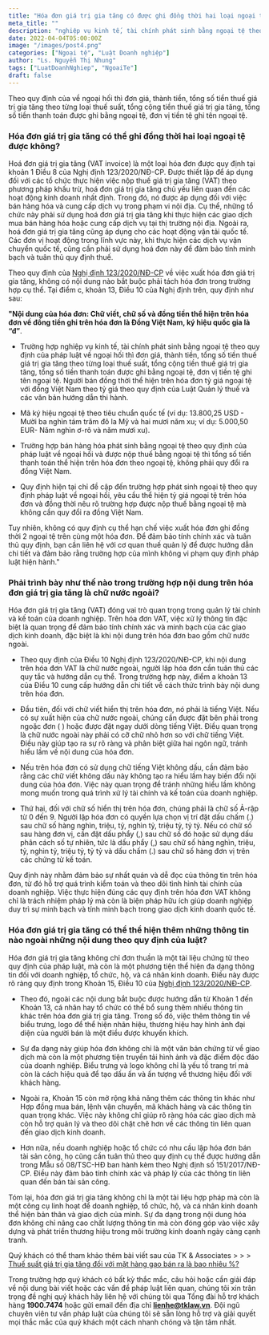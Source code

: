 ```yaml
---
title: "Hóa đơn giá trị gia tăng có được ghi đồng thời hai loại ngoại tệ?"
meta_title: ""
description: "nghiệp vụ kinh tế, tài chính phát sinh bằng ngoại tệ theo quy định của pháp luật về ngoại hối thì đơn giá, thành tiền, tổng số tiền thuế giá trị gia tăng theo từng loại thuế suất, tổng cộng tiền thuế giá trị gia tăng, tổng số tiền thanh toán được ghi bằng ngoại tệ, đơn vị tiền tệ ghi tên ngoại tệ."
date: 2022-04-04T05:00:00Z
image: "/images/post4.png"
categories: ["Ngoại tệ", "Luật Doanh nghiệp"]
author: "Ls. Nguyễn Thị Nhung"
tags: ["LuatDoanhNghiep", "NgoaiTe"]
draft: false
---
```


Theo quy định của về ngoại hối thì đơn giá, thành tiền, tổng số tiền thuế giá trị gia tăng theo từng loại thuế suất, tổng cộng tiền thuế giá trị gia tăng, tổng số tiền thanh toán được ghi bằng ngoại tệ, đơn vị tiền tệ ghi tên ngoại tệ.

### Hóa đơn giá trị gia tăng có thể ghi đồng thời hai loại ngoại tệ được không?

Hoá đơn giá trị gia tăng (VAT invoice) là một loại hóa đơn được quy định tại khoản 1 Điều 8 của Nghị định 123/2020/NĐ-CP. Được thiết lập để áp dụng đối với các tổ chức thực hiện việc nộp thuế giá trị gia tăng (VAT) theo phương pháp khấu trừ, hoá đơn giá trị gia tăng chủ yếu liên quan đến các hoạt động kinh doanh nhất định. Trong đó, nó được áp dụng đối với việc bán hàng hóa và cung cấp dịch vụ trong phạm vi nội địa. Cụ thể, những tổ chức này phải sử dụng hoá đơn giá trị gia tăng khi thực hiện các giao dịch mua bán hàng hóa hoặc cung cấp dịch vụ tại thị trường nội địa. Ngoài ra, hoá đơn giá trị gia tăng cũng áp dụng cho các hoạt động vận tải quốc tế. Các đơn vị hoạt động trong lĩnh vực này, khi thực hiện các dịch vụ vận chuyển quốc tế, cũng cần phải sử dụng hoá đơn này để đảm bảo tính minh bạch và tuân thủ quy định thuế.

Theo quy định của [Nghị định 123/2020/NĐ-CP](https://google.com) về việc xuất hóa đơn giá trị gia tăng, không có nội dung nào bắt buộc phải tách hóa đơn trong trường hợp cụ thể. Tại điểm c, khoản 13, Điều 10 của Nghị định trên, quy định như sau:

**"Nội dung của hóa đơn: Chữ viết, chữ số và đồng tiền thể hiện trên hóa đơn  về đồng tiền ghi trên hóa đơn là Đồng Việt Nam, ký hiệu quốc gia là “đ”**.

- Trường hợp nghiệp vụ kinh tế, tài chính phát sinh bằng ngoại tệ theo quy định của pháp luật về ngoại hối thì đơn giá, thành tiền, tổng số tiền thuế giá trị gia tăng theo từng loại thuế suất, tổng cộng tiền thuế giá trị gia tăng, tổng số tiền thanh toán được ghi bằng ngoại tệ, đơn vị tiền tệ ghi tên ngoại tệ. Người bán đồng thời thể hiện trên hóa đơn tỷ giá ngoại tệ với đồng Việt Nam theo tỷ giá theo quy định của Luật Quản lý thuế và các văn bản hướng dẫn thi hành.

- Mã ký hiệu ngoại tệ theo tiêu chuẩn quốc tế (ví dụ: 13.800,25 USD - Mười ba nghìn tám trăm đô la Mỹ và hai mươi năm xu; ví dụ: 5.000,50 EUR- Năm nghìn ơ-rô và năm mươi xu).


- Trường hợp bán hàng hóa phát sinh bằng ngoại tệ theo quy định của pháp luật về ngoại hối và được nộp thuế bằng ngoại tệ thì tổng số tiền thanh toán thể hiện trên hóa đơn theo ngoại tệ, không phải quy đổi ra đồng Việt Nam.

- Quy định hiện tại chỉ đề cập đến trường hợp phát sinh ngoại tệ theo quy định pháp luật về ngoại hối, yêu cầu thể hiện tỷ giá ngoại tệ trên hóa đơn và đồng thời nêu rõ trường hợp được nộp thuế bằng ngoại tệ mà không cần quy đổi ra đồng Việt Nam.

Tuy nhiên, không có quy định cụ thể hạn chế việc xuất hóa đơn ghi đồng thời 2 ngoại tệ trên cùng một hóa đơn. Để đảm bảo tính chính xác và tuân thủ quy định, bạn cần liên hệ với cơ quan thuế quản lý để được hướng dẫn chi tiết và đảm bảo rằng trường hợp của mình không vi phạm quy định pháp luật hiện hành."

### Phải trình bày như thế nào trong trường hợp nội dung trên hóa đơn giá trị gia tăng là chữ nước ngoài?

Hóa đơn giá trị gia tăng (VAT) đóng vai trò quan trọng trong quản lý tài chính và kế toán của doanh nghiệp. Trên hóa đơn VAT, việc xử lý thông tin đặc biệt là quan trọng để đảm bảo tính chính xác và minh bạch của các giao dịch kinh doanh, đặc biệt là khi nội dung trên hóa đơn bao gồm chữ nước ngoài.

- Theo quy định của Điều 10 Nghị định 123/2020/NĐ-CP, khi nội dung trên hóa đơn VAT là chữ nước ngoài, người lập hóa đơn cần tuân thủ các quy tắc và hướng dẫn cụ thể. Trong trường hợp này, điểm a khoản 13 của Điều 10 cung cấp hướng dẫn chi tiết về cách thức trình bày nội dung trên hóa đơn.

- Đầu tiên, đối với chữ viết hiển thị trên hóa đơn, nó phải là tiếng Việt. Nếu có sự xuất hiện của chữ nước ngoài, chúng cần được đặt bên phải trong ngoặc đơn ( ) hoặc được đặt ngay dưới dòng tiếng Việt. Điều quan trọng là chữ nước ngoài này phải có cỡ chữ nhỏ hơn so với chữ tiếng Việt. Điều này giúp tạo ra sự rõ ràng và phân biệt giữa hai ngôn ngữ, tránh hiểu lầm về nội dung của hóa đơn.

- Nếu trên hóa đơn có sử dụng chữ tiếng Việt không dấu, cần đảm bảo rằng các chữ viết không dấu này không tạo ra hiểu lầm hay biến đổi nội dung của hóa đơn. Việc này quan trọng để tránh những hiểu lầm không mong muốn trong quá trình xử lý tài chính và kế toán của doanh nghiệp.

- Thứ hai, đối với chữ số hiển thị trên hóa đơn, chúng phải là chữ số Ả-rập từ 0 đến 9. Người lập hóa đơn có quyền lựa chọn vị trí đặt dấu chấm (.) sau chữ số hàng nghìn, triệu, tỷ, nghìn tỷ, triệu tỷ, tỷ tỷ. Nếu có chữ số sau hàng đơn vị, cần đặt dấu phẩy (,) sau chữ số đó hoặc sử dụng dấu phân cách số tự nhiên, tức là dấu phẩy (,) sau chữ số hàng nghìn, triệu, tỷ, nghìn tỷ, triệu tỷ, tỷ tỷ và dấu chấm (.) sau chữ số hàng đơn vị trên các chứng từ kế toán.

Quy định này nhằm đảm bảo sự nhất quán và dễ đọc của thông tin trên hóa đơn, từ đó hỗ trợ quá trình kiểm toán và theo dõi tình hình tài chính của doanh nghiệp. Việc thực hiện đúng các quy định trên hóa đơn VAT không chỉ là trách nhiệm pháp lý mà còn là biện pháp hữu ích giúp doanh nghiệp duy trì sự minh bạch và tính minh bạch trong giao dịch kinh doanh quốc tế.

### Hóa đơn giá trị gia tăng có thể thể hiện thêm những thông tin nào ngoài những nội dung theo quy định của luật?

Hóa đơn giá trị gia tăng không chỉ đơn thuần là một tài liệu chứng từ theo quy định của pháp luật, mà còn là một phương tiện thể hiện đa dạng thông tin đối với doanh nghiệp, tổ chức, hộ, và cá nhân kinh doanh. Điều này được rõ ràng quy định trong Khoản 15, Điều 10 của [Nghị định 123/2020/NĐ-CP](https://google.com).

- Theo đó, ngoài các nội dung bắt buộc được hướng dẫn từ Khoản 1 đến Khoản 13, cá nhân hay tổ chức có thể bổ sung thêm nhiều thông tin khác trên hóa đơn giá trị gia tăng. Trong số đó, việc thêm thông tin về biểu trưng, logo để thể hiện nhãn hiệu, thương hiệu hay hình ảnh đại diện của người bán là một điều được khuyến khích.

- Sự đa dạng này giúp hóa đơn không chỉ là một văn bản chứng từ về giao dịch mà còn là một phương tiện truyền tải hình ảnh và đặc điểm độc đáo của doanh nghiệp. Biểu trưng và logo không chỉ là yếu tố trang trí mà còn là cách hiệu quả để tạo dấu ấn và ấn tượng về thương hiệu đối với khách hàng.

- Ngoài ra, Khoản 15 còn mở rộng khả năng thêm các thông tin khác như Hợp đồng mua bán, lệnh vận chuyển, mã khách hàng và các thông tin quan trọng khác. Việc này không chỉ giúp rõ ràng hóa các giao dịch mà còn hỗ trợ quản lý và theo dõi chặt chẽ hơn về các thông tin liên quan đến giao dịch kinh doanh.

- Hơn nữa, nếu doanh nghiệp hoặc tổ chức có nhu cầu lập hóa đơn bán tài sản công, họ cũng cần tuân thủ theo quy định cụ thể được hướng dẫn trong Mẫu số 08/TSC-HĐ ban hành kèm theo Nghị định số 151/2017/NĐ-CP. Điều này đảm bảo tính chính xác và pháp lý của các thông tin liên quan đến bán tài sản công.

Tóm lại, hóa đơn giá trị gia tăng không chỉ là một tài liệu hợp pháp mà còn là một công cụ linh hoạt để doanh nghiệp, tổ chức, hộ, và cá nhân kinh doanh thể hiện bản thân và giao dịch của mình. Sự đa dạng trong nội dung hóa đơn không chỉ nâng cao chất lượng thông tin mà còn đóng góp vào việc xây dựng và phát triển thương hiệu trong môi trường kinh doanh ngày càng cạnh tranh.

Quý khách có thể tham khảo thêm bài viết sau của TK & Associates > > > [Thuế suất giá trị gia tăng đối với mặt hàng gạo bán ra là bao nhiêu %?](https://google.com)

Trong trường hợp quý khách có bất kỳ thắc mắc, câu hỏi hoặc cần giải đáp về nội dung bài viết hoặc các vấn đề pháp luật liên quan, chúng tôi xin trân trọng đề nghị quý khách hãy liên hệ với chúng tôi qua Tổng đài hỗ trợ khách hàng **1900.7474** hoặc gửi email đến địa chỉ **lienhe@tklaw.vn**. Đội ngũ chuyên viên tư vấn pháp luật của chúng tôi sẽ sẵn lòng hỗ trợ và giải quyết mọi thắc mắc của quý khách một cách nhanh chóng và tận tâm nhất.
